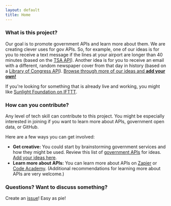 ```yaml
---
layout: default
title: Home
---
```


### What is this project?

Our goal is to promote government APIs and learn more about them. We are creating clever uses for gov APIs. So, for example, one of our ideas is for you to receive a text message if the lines at your airport are longer than 40 minutes (based on the [TSA API](https://apps.tsa.dhs.gov/mytsa/wait_times_detail.aspx)). Another idea is for you to receive an email with a different, random newspaper cover from that day in history (based on a [Library of Congress API](http://chroniclingamerica.loc.gov/about/api/)). [Browse through more of our ideas and **add your own!**](https://github.com/18f/ifgovthenthat)
  
  
If you're looking for something that is already live and working, you might like [Sunlight Foundation on IFTTT](https://ifttt.com/sunlightfoundation).

### How can you contribute?

Any level of tech skill can contribute to this project. You might be especially interested in joining if you want to learn more about APIs, government open data, or GitHub.
  
  
Here are a few ways you can get involved:

* **Get creative:** You could start by brainstorming government services and how they might be used. Review this list of [government APIs](http://catalog.data.gov/dataset?res_format=api) for ideas. [Add your ideas here](https://github.com/18f/ifgovthenthat).
* **Learn more about APIs:** You can learn more about APIs on [Zapier](https://zapier.com/learn/apis/) or [Code Academy](http://codeacademy.org/). (Additional recommendations for learning more about APIs are very welcome.)
  
### Questions? Want to discuss something?

Create an [issue](https://github.com/18f/ifgovthenthat/issues)! Easy as pie!
        

